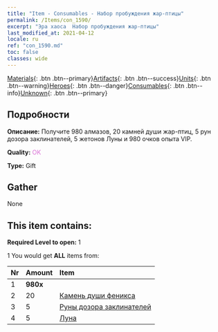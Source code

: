 ```yaml
---
title: "Item - Consumables - Набор пробуждения жар-птицы"
permalink: /Items/con_1590/
excerpt: "Эра хаоса  Набор пробуждения жар-птицы"
last_modified_at: 2021-04-12
locale: ru
ref: "con_1590.md"
toc: false
classes: wide
---
```

 [Materials](/ru/Items/){: .btn .btn--primary}[Artifacts](/ru/Items/Artifacts/){: .btn .btn--success}[Units](/ru/Items/Units/){: .btn .btn--warning}[Heroes](/ru/Items/Heroes/){: .btn .btn--danger}[Consumables](/ru/Items/Consumables/){: .btn .btn--info}[Unknown](/ru/Items/Unknown/){: .btn .btn--primary}

## Подробности
 **Описание:** Получите 980 алмазов, 20 камней души жар-птиц, 5 рун дозора заклинателей, 5 жетонов Луны и 980 очков опыта VIP.

 **Quality:** <span style="color: #DA70D6">OK</span>

 **Type:** Gift

## Gather

  None

## This item contains:

 **Required Level to open:** 1

 1 You would get **ALL** items  from:

  | Nr | Amount |     Item    |
  |:---|:-------|:------------|
  | 1 |  **980x** | <i class="fas fa-gem"/> |  | 
  | 2 | 20 | [Камень души феникса](/ru/Items/unt_348/) | 
  | 3 | 5 | [Руны дозора заклинателей](/ru/Items/con_746/) | 
  | 4 | 5 | [Луна](/ru/Items/her_378/) | 
